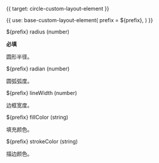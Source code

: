 {{ target: circle-custom-layout-element }}

{{ use: base-custom-layout-element(
    prefix = ${prefix},
) }}

${prefix} radius (number) 

**必填**

圆形半径。

${prefix} radian (number)

圆弧弧度。

${prefix} lineWidth (number)

边框宽度。

${prefix} fillColor (string)

填充颜色。

${prefix} strokeColor (string)

描边颜色。
